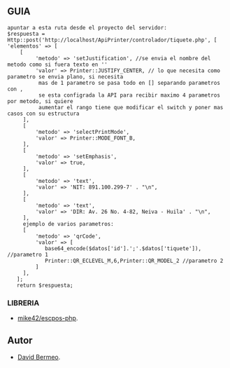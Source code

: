 
## GUIA

    apuntar a esta ruta desde el proyecto del servidor: 
    $respuesta = Http::post('http://localhost/ApiPrinter/controlador/tiquete.php', [
    'elementos' => [
        [
             'metodo' => 'setJustification', //se envia el nombre del metodo como si fuera texto en ''
             'valor' => Printer::JUSTIFY_CENTER, // lo que necesita como parametro se envia plano, si necesita      
              mas de 1 parametro se pasa todo en [] separando parametros con ,
              se esta configrada la API para recibir maximo 4 parametros por metodo, si quiere 
              aumentar el rango tiene que modificar el switch y poner mas casos con su estructura
         ],
         [
             'metodo' => 'selectPrintMode',
             'valor' => Printer::MODE_FONT_B,
         ],
         [
             'metodo' => 'setEmphasis',
             'valor' => true,
         ],
         [
             'metodo' => 'text',
             'valor' => 'NIT: 891.100.299-7' . "\n",
         ],
         [
             'metodo' => 'text',
             'valor' => 'DIR: Av. 26 No. 4-82, Neiva - Huila' . "\n",
         ],
         ejemplo de varios parametros:
         [
             'metodo' => 'qrCode',
             'valor' => [
                base64_encode($datos['id'].';'.$datos['tiquete']), //parametro 1
                Printer::QR_ECLEVEL_M,6,Printer::QR_MODEL_2 //parametro 2
             ]
         ],
       ];
       return $respuesta;

### LIBRERIA

- [mike42/escpos-php](https://github.com/mike42/escpos-php).

## Autor

- [David Bermeo](https://github.com/DaKa22).

